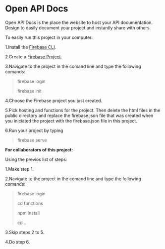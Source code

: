# Open API Docs

Open API Docs is the place the website to host your API documentation. Design to easily document your project and instantly share with others.

To easily run this project in your computer:

1.Install the [Firebase CLI](https://firebase.google.com/docs/cli).

2.Create a [Firebase Project](https://console.firebase.google.com/). 

3.Navigate to the project in the comand line and type the following comands:

  >firebase login
  >
  >firebase init
  
4.Choose the Firebase project you just created.

5.Pick hosting and functions for the project. Then delete the html files in the public directory and replace the firebase.json file that was created when you iniciated the project with the firebase.json file in this project.

6.Run your project by typing

  >firebase serve

**For collaborators of this project:**

Using the previos list of steps:

1.Make step 1. 

2.Navigate to the project in the comand line and type the following comands:

  >firebase login
  >
  >cd functions
  >
  >npm install
  >
  >cd ..

3.Skip steps 2 to 5. 

4.Do step 6.

